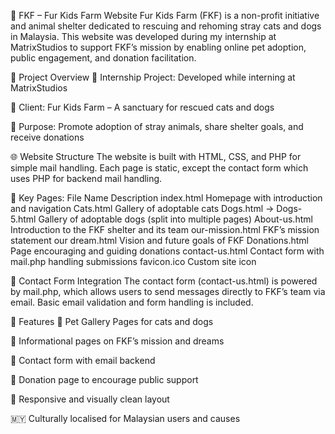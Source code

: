 🐾 FKF – Fur Kids Farm Website
Fur Kids Farm (FKF) is a non-profit initiative and animal shelter dedicated to rescuing and rehoming stray cats and dogs in Malaysia. This website was developed during my internship at MatrixStudios to support FKF’s mission by enabling online pet adoption, public engagement, and donation facilitation.

📌 Project Overview
🔧 Internship Project: Developed while interning at MatrixStudios

🌟 Client: Fur Kids Farm – A sanctuary for rescued cats and dogs

🐶 Purpose: Promote adoption of stray animals, share shelter goals, and receive donations

🌐 Website Structure
The website is built with HTML, CSS, and PHP for simple mail handling. Each page is static, except the contact form which uses PHP for backend mail handling.

📁 Key Pages:
File Name	Description
index.html	Homepage with introduction and navigation
Cats.html	Gallery of adoptable cats
Dogs.html → Dogs-5.html	Gallery of adoptable dogs (split into multiple pages)
About-us.html	Introduction to the FKF shelter and its team
our-mission.html	FKF’s mission statement
our dream.html	Vision and future goals of FKF
Donations.html	Page encouraging and guiding donations
contact-us.html	Contact form with mail.php handling submissions
favicon.ico	Custom site icon

💌 Contact Form Integration
The contact form (contact-us.html) is powered by mail.php, which allows users to send messages directly to FKF’s team via email. Basic email validation and form handling is included.

🧩 Features
🐾 Pet Gallery Pages for cats and dogs

📖 Informational pages on FKF’s mission and dreams

💬 Contact form with email backend

💖 Donation page to encourage public support

🎨 Responsive and visually clean layout

🇲🇾 Culturally localised for Malaysian users and causes
